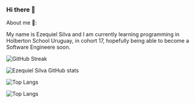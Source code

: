 ### Hi there 👋


About me 🌱:

My name is Ezequiel Silva and I am currently learning programming in Holberton School Uruguay, in cohort 17, hopefully being able to become a Software Engineere soon.

![GitHub Streak](https://github-readme-streak-stats.herokuapp.com/?user=ezesilva95&show_icons=true&theme=tokyonight)

![Ezequiel Silva GitHub stats](https://github-readme-stats.vercel.app/api?username=ezesilva95&show_icons=true&theme=tokyonight)

![Top Langs](https://github-readme-stats.vercel.app/api/top-langs/?username=ezesilva95&theme=tokyonight&layout=compact)

![Top Langs](https://github-readme-stats.vercel.app/api/top-langs/?username=anuraghazra)
